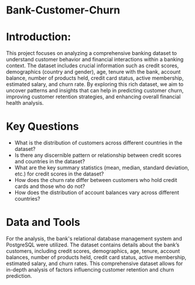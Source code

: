 # Bank-Customer-Churn

# Introduction:

This project focuses on analyzing a comprehensive banking dataset to understand customer behavior and financial interactions within a banking context. The dataset includes crucial information such as credit scores, demographics (country and gender), age, tenure with the bank, account balance, number of products held, credit card status, active membership, estimated salary, and churn rate. By exploring this rich dataset, we aim to uncover patterns and insights that can help in predicting customer churn, improving customer retention strategies, and enhancing overall financial health analysis.

# Key Questions

* What is the distribution of customers across different countries in the dataset?
* Is there any discernible pattern or relationship between credit scores and countries in the dataset?
* What are the key summary statistics (mean, median, standard deviation, etc.) for credit scores in the dataset?
* How does the churn rate differ between customers who hold credit cards and those who do not?
* How does the distribution of account balances vary across different countries?

# Data and Tools

For the analysis, the bank's relational database management system and PostgreSQL were utilized. The dataset contains details about the bank’s customers, including credit scores, demographics, age, tenure, account balances, number of products held, credit card status, active membership, estimated salary, and churn rates. This comprehensive dataset allows for in-depth analysis of factors influencing customer retention and churn prediction.
